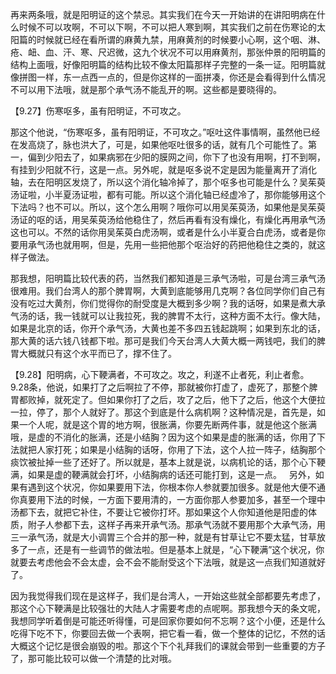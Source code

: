 再来两条哦，就是阳明证的这个禁忌。其实我们在今天一开始讲的在讲阳明病在什么时候不可以攻啊，不可以下啊，不可以把人寒到啊，其实我们之前在伤寒论的太阳篇的时候就已经在看所谓的麻黄九禁，用麻黄剂的时候要小心啊，这个咽、淋、疮、衄、血、汗、寒、尺迟微，这九个状况不可以用麻黄剂，那张仲景的阳明篇的结构上面哦，好像阳明篇的结构比较不像太阳篇那样子完整的一条一证。阳明篇就像拼图一样，东一点西一点的，但是你这样的一面拼凑，你还是会看得到什么情况不可以用下法哦，就是那个承气汤不能乱开的啊。这些都是要晓得的。

【9.27】伤寒呕多，虽有阳明证，不可攻之。

那这个他说，“伤寒呕多，虽有阳明证，不可攻之。”呕吐这件事情啊，虽然他已经在发高烧了，脉也洪大了，可是，如果他呕吐很多的话，就有几个可能性了。第一，偏到少阳去了，如果病邪在少阳的膜网之间，你下了也没有用啊，打不到啊，有挂到少阳就不行，这是一点。另外呢，就是呕多说不定是因为能量离开了消化轴，去在阳明区发烧了，所以这个消化轴冷掉了，那个呕多也可能是什么？吴茱萸汤证啦，小半夏汤证啦，都有可能。所以这个消化轴已经虚冷了，那你能够用这个下法吗？也不可以。所以，这个怎么用啊？哦你可以用吴茱萸汤，如果他是吴茱萸汤证的呕的话，用吴茱萸汤给他稳住了，然后再看有没有燥化，有燥化再用承气汤这也可以。不然的话你用吴茱萸白虎汤啊，或者是什么小半夏合白虎汤，或者是你要用承气汤也就用啊，但是，先用一些把他那个呕治好的药把他稳住之类的，就这样子做法。

那我想，阳明篇比较代表的药，当然我们都知道是三承气汤啦，可是台湾三承气汤很难用。我们台湾人的那个脾胃啊，大黄到底能够用几克啊？各位同学你们自己有没有吃过大黄剂，你们觉得你的耐受度是大概到多少啊？我的话呀，如果是煮大承气汤的话，我一钱就可以让我拉死，我的脾胃不太行，这种方面不太行。像大陆，如果是北京的话，你开个承气汤，大黄也差不多四五钱起跳啊；如果到东北的话，那大黄的话六钱八钱都下啦。那可是我们今天台湾人大黄大概一两钱吧，我们的脾胃大概就只有这个水平而已了，撑不住了。

【9.28】阳明病，心下鞕满者，不可攻之。攻之，利遂不止者死，利止者愈。
 
9.28条，他说，如果打了之后啊拉了不停，那就被你打虚了，虚死了，那整个脾胃都败掉，就死定了。但如果你打了之后，攻了之后，他下了之后，他这个大便拉一拉，停了，那个人就好了。那这个到底是什么病机啊？这种情况是，首先是，如果一个人呢，就是这个胃的地方啊，很胀满，你要先断两件事，就是他这个胀满哦，是虚的不消化的胀满，还是小结胸？因为这个如果是虚的胀满的话，你用了下法就把人家打死；如果是小结胸的话呀，你用了下法，这个人拉一阵子，结胸那个痰饮被扯掉一些了还好了。所以就是，基本上就是说，以病机论的话，那个心下鞕满，如果是虚的鞕满就会打坏，小结胸病的话还可能打到，这是一点。
 
另外，如果有遇到这个状况，你如果要用下法，你根本你人参就要加很多。就是他大便不通你真要用下法的时候，一方面下要用清的，一方面你那人参要加多，甚至一个理中汤都下去，就把它补住，不要让它被你打坏。那如果这个人你知道他是阳虚的体质，附子人参都下去，这样子再来开承气汤。那承气汤就不要用那个大承气汤，用三一承气汤，就是大小调胃三个合并的那一种，就是有甘草让它不要太猛，甘草放多了一点，还是有一些调节的做法啦。但是基本上就是，“心下鞕满”这个状况，你就要去考虑他会不会太虚，会不会不能耐受这个下法哦，就是这一点我们知道就好了。

因为我觉得我们现在是这样子，我们是台湾人，一开始这些就全部都要先考虑了，那这个心下鞕满是比较强壮的大陆人才需要考虑的点呢啊。那我想今天的条文呢，我想同学听着倒是可能还听得懂，可是回家你要如何不忘啊？这个小便，还是什么吃得下吃不下，你要回去做一个表啊，把它看一看，做一个整体的记忆，不然的话大概这个记忆是很会崩毁的啦。那这个下个礼拜我们的课就会带到一些重要的方子了，那可能比较可以做一个清楚的比对哦。
